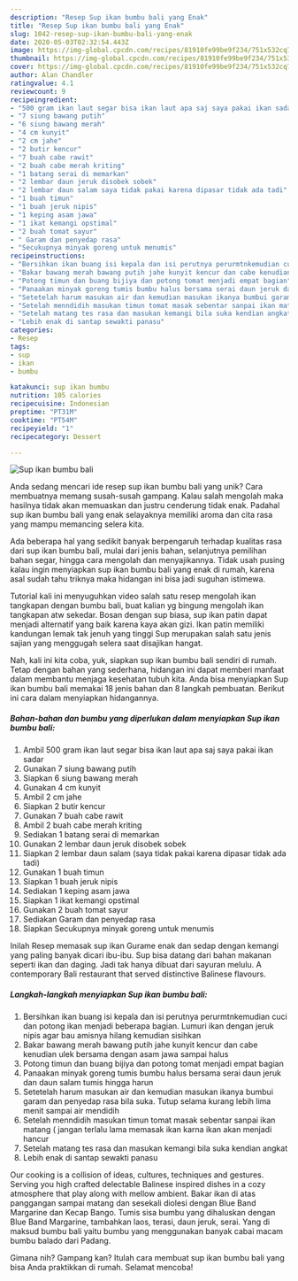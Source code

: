 ```yaml
---
description: "Resep Sup ikan bumbu bali yang Enak"
title: "Resep Sup ikan bumbu bali yang Enak"
slug: 1042-resep-sup-ikan-bumbu-bali-yang-enak
date: 2020-05-03T02:32:54.443Z
image: https://img-global.cpcdn.com/recipes/81910fe99be9f234/751x532cq70/sup-ikan-bumbu-bali-foto-resep-utama.jpg
thumbnail: https://img-global.cpcdn.com/recipes/81910fe99be9f234/751x532cq70/sup-ikan-bumbu-bali-foto-resep-utama.jpg
cover: https://img-global.cpcdn.com/recipes/81910fe99be9f234/751x532cq70/sup-ikan-bumbu-bali-foto-resep-utama.jpg
author: Alan Chandler
ratingvalue: 4.1
reviewcount: 9
recipeingredient:
- "500 gram ikan laut segar bisa ikan laut apa saj saya pakai ikan sadar"
- "7 siung bawang putih"
- "6 siung bawang merah"
- "4 cm kunyit"
- "2 cm jahe"
- "2 butir kencur"
- "7 buah cabe rawit"
- "2 buah cabe merah kriting"
- "1 batang serai di memarkan"
- "2 lembar daun jeruk disobek sobek"
- "2 lembar daun salam saya tidak pakai karena dipasar tidak ada tadi"
- "1 buah timun"
- "1 buah jeruk nipis"
- "1 keping asam jawa"
- "1 ikat kemangi opstimal"
- "2 buah tomat sayur"
- " Garam dan penyedap rasa"
- "Secukupnya minyak goreng untuk menumis"
recipeinstructions:
- "Bersihkan ikan buang isi kepala dan isi perutnya perurmtnkemudian cuci dan potong ikan menjadi beberapa bagian. Lumuri ikan dengan jeruk nipis agar bau amisnya hilang kemudian sisihkan"
- "Bakar bawang merah bawang putih jahe kunyit kencur dan cabe kenudian ulek bersama dengan asam jawa sampai halus"
- "Potong timun dan buang bijiya dan potong tomat menjadi empat bagian"
- "Panaakan minyak goreng tumis bumbu halus bersama serai daun jeruk dan daun salam tumis hingga harun"
- "Setetelah harum masukan air dan kemudian masukan ikanya bumbui garam dan penyedap rasa bila suka. Tutup selama kurang lebih lima menit sampai air mendidih"
- "Setelah menndidih masukan timun tomat masak sebentar sanpai ikan matang ( jangan terlalu lama memasak ikan karna ikan akan menjadi hancur"
- "Setelah matang tes rasa dan masukan kemangi bila suka kendian angkat"
- "Lebih enak di santap sewakti panasu"
categories:
- Resep
tags:
- sup
- ikan
- bumbu

katakunci: sup ikan bumbu 
nutrition: 105 calories
recipecuisine: Indonesian
preptime: "PT31M"
cooktime: "PT54M"
recipeyield: "1"
recipecategory: Dessert

---
```



![Sup ikan bumbu bali](https://img-global.cpcdn.com/recipes/81910fe99be9f234/751x532cq70/sup-ikan-bumbu-bali-foto-resep-utama.jpg)

Anda sedang mencari ide resep sup ikan bumbu bali yang unik? Cara membuatnya memang susah-susah gampang. Kalau salah mengolah maka hasilnya tidak akan memuaskan dan justru cenderung tidak enak. Padahal sup ikan bumbu bali yang enak selayaknya memiliki aroma dan cita rasa yang mampu memancing selera kita.

Ada beberapa hal yang sedikit banyak berpengaruh terhadap kualitas rasa dari sup ikan bumbu bali, mulai dari jenis bahan, selanjutnya pemilihan bahan segar, hingga cara mengolah dan menyajikannya. Tidak usah pusing kalau ingin menyiapkan sup ikan bumbu bali yang enak di rumah, karena asal sudah tahu triknya maka hidangan ini bisa jadi suguhan istimewa.

Tutorial kali ini menyuguhkan video salah satu resep mengolah ikan tangkapan dengan bumbu bali, buat kalian yg bingung mengolah ikan tangkapan atw sekedar. Bosan dengan sup biasa, sup ikan patin dapat menjadi alternatif yang baik karena kaya akan gizi. Ikan patin memiliki kandungan lemak tak jenuh yang tinggi Sup merupakan salah satu jenis sajian yang menggugah selera saat disajikan hangat.


Nah, kali ini kita coba, yuk, siapkan sup ikan bumbu bali sendiri di rumah. Tetap dengan bahan yang sederhana, hidangan ini dapat memberi manfaat dalam membantu menjaga kesehatan tubuh kita. Anda bisa menyiapkan Sup ikan bumbu bali memakai 18 jenis bahan dan 8 langkah pembuatan. Berikut ini cara dalam menyiapkan hidangannya.

<!--inarticleads1-->

##### Bahan-bahan dan bumbu yang diperlukan dalam menyiapkan Sup ikan bumbu bali:

1. Ambil 500 gram ikan laut segar bisa ikan laut apa saj saya pakai ikan sadar
1. Gunakan 7 siung bawang putih
1. Siapkan 6 siung bawang merah
1. Gunakan 4 cm kunyit
1. Ambil 2 cm jahe
1. Siapkan 2 butir kencur
1. Gunakan 7 buah cabe rawit
1. Ambil 2 buah cabe merah kriting
1. Sediakan 1 batang serai di memarkan
1. Gunakan 2 lembar daun jeruk disobek sobek
1. Siapkan 2 lembar daun salam (saya tidak pakai karena dipasar tidak ada tadi)
1. Gunakan 1 buah timun
1. Siapkan 1 buah jeruk nipis
1. Sediakan 1 keping asam jawa
1. Siapkan 1 ikat kemangi opstimal
1. Gunakan 2 buah tomat sayur
1. Sediakan  Garam dan penyedap rasa
1. Siapkan Secukupnya minyak goreng untuk menumis


Inilah Resep memasak sup ikan Gurame enak dan sedap dengan kemangi yang paling banyak dicari ibu-ibu. Sup bisa datang dari bahan makanan seperti ikan dan daging. Jadi tak hanya dibuat dari sayuran melulu. A contemporary Bali restaurant that served distinctive Balinese flavours. 

<!--inarticleads2-->

##### Langkah-langkah menyiapkan Sup ikan bumbu bali:

1. Bersihkan ikan buang isi kepala dan isi perutnya perurmtnkemudian cuci dan potong ikan menjadi beberapa bagian. Lumuri ikan dengan jeruk nipis agar bau amisnya hilang kemudian sisihkan
1. Bakar bawang merah bawang putih jahe kunyit kencur dan cabe kenudian ulek bersama dengan asam jawa sampai halus
1. Potong timun dan buang bijiya dan potong tomat menjadi empat bagian
1. Panaakan minyak goreng tumis bumbu halus bersama serai daun jeruk dan daun salam tumis hingga harun
1. Setetelah harum masukan air dan kemudian masukan ikanya bumbui garam dan penyedap rasa bila suka. Tutup selama kurang lebih lima menit sampai air mendidih
1. Setelah menndidih masukan timun tomat masak sebentar sanpai ikan matang ( jangan terlalu lama memasak ikan karna ikan akan menjadi hancur
1. Setelah matang tes rasa dan masukan kemangi bila suka kendian angkat
1. Lebih enak di santap sewakti panasu


Our cooking is a collision of ideas, cultures, techniques and gestures. Serving you high crafted delectable Balinese inspired dishes in a cozy atmosphere that play along with mellow ambient. Bakar ikan di atas panggangan sampai matang dan sesekali diolesi dengan Blue Band Margarine dan Kecap Bango. Tumis sisa bumbu yang dihaluskan dengan Blue Band Margarine, tambahkan laos, terasi, daun jeruk, serai. Yang di maksud bumbu bali yaitu bumbu yang menggunakan banyak cabai macam bumbu balado dari Padang. 

Gimana nih? Gampang kan? Itulah cara membuat sup ikan bumbu bali yang bisa Anda praktikkan di rumah. Selamat mencoba!
